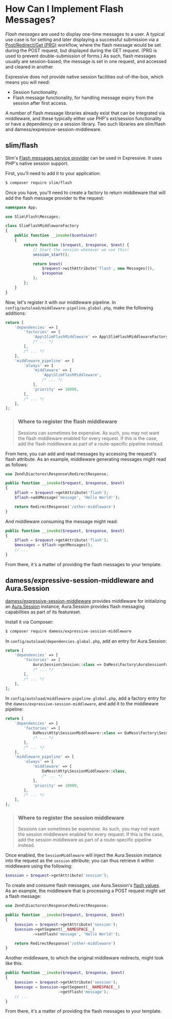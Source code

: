 # How Can I Implement Flash Messages?

*Flash messages* are used to display one-time messages to a user. A typical use
case is for setting and later displaying a successful submission via a
[Post/Redirect/Get (PRG)](https://en.wikipedia.org/wiki/Post/Redirect/Get)
workflow, where the flash message would be set during the POST request, but
displayed during the GET request. (PRG is used to prevent double-submission of
forms.) As such, flash messages usually are session-based; the message is set in
one request, and accessed and cleared in another.

Expressive does not provide native session facilities out-of-the-box, which
means you will need:

- Session functionality.
- Flash message functionality, for handling message expiry from the session
  after first access.

A number of flash message libraries already exist that can be integrated via
middleware, and these typically either use PHP's ext/session functionality or
have a dependency on a session library. Two such libraries are slim/flash and
damess/expressive-session-middleware.

## slim/flash

Slim's [Flash messages service provider](https://github.com/slimphp/Slim-Flash) can be 
used in Expressive. It uses PHP's native session support.

First, you'll need to add it to your application:

```bash
$ composer require slim/flash
```

Once you have, you'll need to create a factory to return middleware that will
add the flash message provider to the request:

```php
namespace App;

use Slim\Flash\Messages;

class SlimFlashMiddlewareFactory
{
    public function __invoke($container)
    {
        return function ($request, $response, $next) {
            // Start the session whenever we use this!
            session_start();

            return $next(
                $request->withAttribute('flash', new Messages()),
                $response
            );
        };
    }
}
```

Now, let's register it with our middleware pipeline. In
`config/autoload/middleware-pipeline.global.php`, make the following additions:

```php
return [
    'dependencies' => [
        'factories' => [
            'App\SlimFlashMiddleware' => App\SlimFlashMiddlewareFactory::class,
            /* ... */
        ],
        /* ... */
    ],
    'middleware_pipeline' => [
        'always' => [
            'middleware' => [
                'App\SlimFlashMiddleware',
                /* ... */
            ],
            'priority' => 10000,
        ],
        /* ... */
    ],
];
```

> ### Where to register the flash middleware
>
> Sessions can sometimes be expensive. As such, you may not want the flash
> middleware enabled for every request. If this is the case, add the flash
> middleware as part of a route-specific pipeline instead.

From here, you can add and read messages by accessing the request's flash
attribute. As an example, middleware generating messages might read as follows:

```php
use Zend\Diactoros\Response\RedirectResponse;

public function __invoke($request, $response, $next)
{
    $flash = $request->getAttribute('flash');
    $flash->addMessage('message', 'Hello World!');

    return RedirectResponse('/other-middleware')
}
```

And middleware consuming the message might read:

```php
public function __invoke($request, $response, $next)
{
    $flash = $request->getAttribute('flash');
    $messages = $flash->getMessages();
    // ...
}
```

From there, it's a matter of providing the flash messages to your template.

## damess/expressive-session-middleware and Aura.Session

[damess/expressive-session-middleware](https://github.com/dannym87/expressive-session-middleware)
provides middleware for initializing an
[Aura.Session](https://github.com/auraphp/Aura.Session) instance; Aura.Session
provides flash messaging capabilities as part of its featureset.

Install it via Composer:

```bash
$ composer require damess/expressive-session-middleware
```

In `config/autoload/dependencies.global.php`, add an entry for Aura.Session:

```php
return [
    'dependencies' => [
        'factories' => [
            Aura\Session\Session::class => DaMess\Factory\AuraSessionFactory::class,
            /* ... */
        ],
        /* ... */
    ],
];
```

In `config/autoload/middleware-pipeline.global.php`, add a factory entry for the
`damess/expressive-session-middleware`, and add it to the middleware pipeline:

```php
return [
    'dependencies' => [
        'factories' => [
            DaMess\Http\SessionMiddleware::class => DaMess\Factory\SessionMiddlewareFactory::class,
            /* ... */
        ],
        /* ... */
    ],
    'middleware_pipeline' => [
        'always' => [
            'middleware' => [
                DaMess\Http\SessionMiddleware::class,
                /* ... */
            ],
            'priority' => 10000,
        ],
        /* ... */
    ],
];
```

> ### Where to register the session middleware
>
> Sessions can sometimes be expensive. As such, you may not want the session
> middleware enabled for every request. If this is the case, add the session
> middleware as part of a route-specific pipeline instead.

Once enabled, the `SessionMiddleware` will inject the Aura.Session instance into
the request as the `session` attribute; you can thus retrieve it within
middleware using the following:

```php
$session = $request->getAttribute('session');
```

To create and consume flash messages, use Aura.Session's
[flash values](https://github.com/auraphp/Aura.Session#flash-values). As
an example, the middleware that is processing a POST request might set a flash
message:

```php
use Zend\Diactoros\Response\RedirectResponse;

public function __invoke($request, $response, $next)
{
    $session = $request->getAttribute('session');
    $session->getSegment(__NAMESPACE__)
            ->setFlash('message', 'Hello World!');

    return RedirectResponse('/other-middleware')
}
```

Another middleware, to which the original middleware redirects, might look like
this:

```php
public function __invoke($request, $response, $next)
{
    $session = $request->getAttribute('session');
    $message = $session->getSegment(__NAMESPACE__)
                       ->getFlash('message');
    // ...
}
```  

From there, it's a matter of providing the flash messages to your template.
